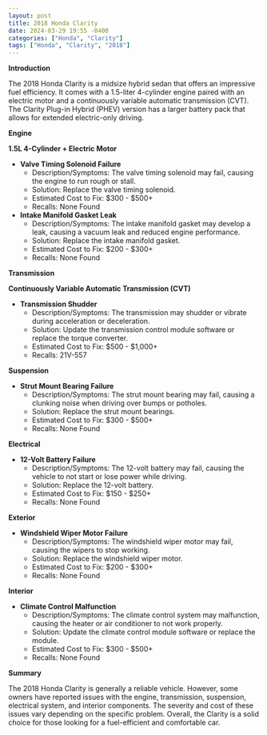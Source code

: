 ```yaml
---
layout: post
title: 2018 Honda Clarity
date: 2024-03-29 19:55 -0400
categories: ["Honda", "Clarity"]
tags: ["Honda", "Clarity", "2018"]
---
```

**Introduction**

The 2018 Honda Clarity is a midsize hybrid sedan that offers an impressive fuel efficiency. It comes with a 1.5-liter 4-cylinder engine paired with an electric motor and a continuously variable automatic transmission (CVT). The Clarity Plug-in Hybrid (PHEV) version has a larger battery pack that allows for extended electric-only driving.

**Engine**

**1.5L 4-Cylinder + Electric Motor**

* **Valve Timing Solenoid Failure**
   - Description/Symptoms: The valve timing solenoid may fail, causing the engine to run rough or stall.
   - Solution: Replace the valve timing solenoid.
   - Estimated Cost to Fix: $300 - $500+
   - Recalls: None Found
* **Intake Manifold Gasket Leak**
   - Description/Symptoms: The intake manifold gasket may develop a leak, causing a vacuum leak and reduced engine performance.
   - Solution: Replace the intake manifold gasket.
   - Estimated Cost to Fix: $200 - $300+
   - Recalls: None Found

**Transmission**

**Continuously Variable Automatic Transmission (CVT)**

* **Transmission Shudder**
   - Description/Symptoms: The transmission may shudder or vibrate during acceleration or deceleration.
   - Solution: Update the transmission control module software or replace the torque converter.
   - Estimated Cost to Fix: $500 - $1,000+
   - Recalls: 21V-557

**Suspension**

* **Strut Mount Bearing Failure**
   - Description/Symptoms: The strut mount bearing may fail, causing a clunking noise when driving over bumps or potholes.
   - Solution: Replace the strut mount bearings.
   - Estimated Cost to Fix: $300 - $500+
   - Recalls: None Found

**Electrical**

* **12-Volt Battery Failure**
   - Description/Symptoms: The 12-volt battery may fail, causing the vehicle to not start or lose power while driving.
   - Solution: Replace the 12-volt battery.
   - Estimated Cost to Fix: $150 - $250+
   - Recalls: None Found

**Exterior**

* **Windshield Wiper Motor Failure**
   - Description/Symptoms: The windshield wiper motor may fail, causing the wipers to stop working.
   - Solution: Replace the windshield wiper motor.
   - Estimated Cost to Fix: $200 - $300+
   - Recalls: None Found

**Interior**

* **Climate Control Malfunction**
   - Description/Symptoms: The climate control system may malfunction, causing the heater or air conditioner to not work properly.
   - Solution: Update the climate control module software or replace the module.
   - Estimated Cost to Fix: $300 - $500+
   - Recalls: None Found

**Summary**

The 2018 Honda Clarity is generally a reliable vehicle. However, some owners have reported issues with the engine, transmission, suspension, electrical system, and interior components. The severity and cost of these issues vary depending on the specific problem. Overall, the Clarity is a solid choice for those looking for a fuel-efficient and comfortable car.

